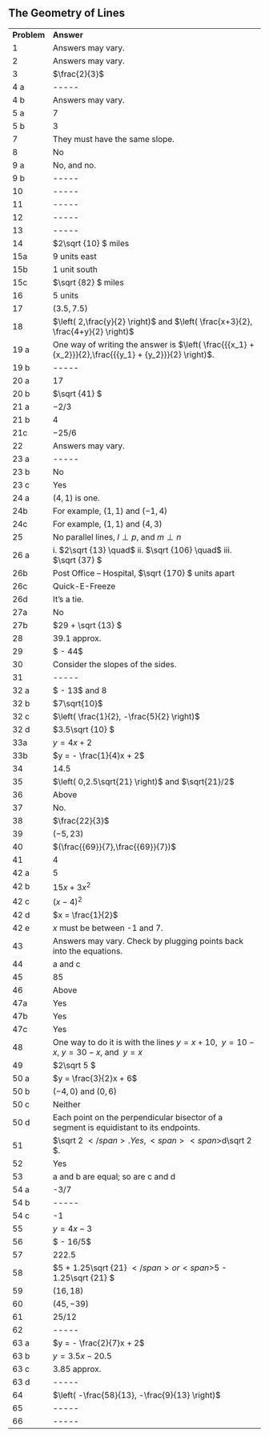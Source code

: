 
## The Geometry of Lines


|||
|-------|------|
|**Problem**|**Answer**|
|1|Answers may vary.|
|2|Answers may vary.|
|3|$\frac{2}{3}$|
|4 a|-----|
|4 b|Answers may vary.|
|5 a|7|
|5 b|3|
|7|They must have the same slope.|
|8|No|
|9 a|No, and no.|
|9 b|-----|
|10|-----|
|11|-----|
|12|-----|
|13|-----|
|14|<span>$2\sqrt {10} $</span> miles|
|15a|9 units east|
|15b|1 unit south|
|15c|<span><span>$\sqrt {82} $</span> </span><span>miles</span>|
|16|5 units|
|17|<span>$\left( {3.5,7.5} \right)$</span>|
|18|$\left( 2,\frac{y}{2} \right)$ and $\left( \frac{x+3}{2}, \frac{4+y}{2} \right)$|
|19 a|<span>One way of writing the answer is</span><span> <span>$\left( \frac{{{x_1} + {x_2}}}{2},\frac{{{y_1} + {y_2}}}{2} \right)$</span>.</span><br>|
|19 b|-----|
|20 a|17|
|20 b|<span>$\sqrt {41} $</span>|
|21 a|$-2/3$|
|21 b|4|
|21c|$-25/6$|
|22|Answers may vary.|
|23 a|-----|
|23 b|No|
|23 c|Yes|
|24 a|<span><span>$\left( {4,1} \right)$</span> is one.</span>|
|24b|For example, $(1,1)$ and $(-1,4)$|
|24c|For example, $(1,1)$ and $(4,3)$|
|25|No parallel lines, $l \perp p$, and $m\perp n$|
|26 a|i. $2\sqrt {13} \quad$ ii. $\sqrt {106} \quad$ iii. $\sqrt {37} $|
|26b|Post Office – Hospital, <span>$\sqrt {170} $</span> units apart|
|26c|Quick-E-Freeze|
|26d|It’s a tie.|
|27a|No|
|27b|<span>$29 + \sqrt {13} $</span>|
|28|39.1 approx.|
|29|<span>$ - 44$</span>|
|30|Consider the slopes of the sides.|
|31|-----|
|32 a|<span>$ - 13$</span> <span>and 8</span>|
|32 b|$7\sqrt{10}$|
|32 c|$\left( \frac{1}{2}, -\frac{5}{2} \right)$|
|32 d|<span>$3.5\sqrt {10} $</span>|
|33a|<span>$y = 4x + 2$</span>|
|33b|<span>$y = - \frac{1}{4}x + 2$</span>|
|34|14.5|
|35|$\left( 0,2.5\sqrt{21} \right)$ and $\sqrt{21}/2$|
|36|Above|
|37|No.|
|38|$\frac{22}{3}$|
|39|<span>$( - 5,23)$</span>|
|40|<span>$(\frac{{69}}{7},\frac{{69}}{7})$</span>|
|41|4|
|42 a|5|
|42 b|<span>$15x + 3{x^2}$</span>|
|42 c|<span>${(x - 4)^2}$</span>|
|42 d|<span>$x = \frac{1}{2}$</span>|
|42 e|$x$ must be between -1 and 7.|
|43|Answers may vary. Check by plugging points back into the equations.|
|44|a and c|
|45|85|
|46|Above|
|47a|Yes|
|47b|Yes|
|47c|Yes|
|48|One way to do it is with the lines $y=x+10$, $\;y=10-x$,$\;y=30-x$, and $\;y=x$|
|49|<span>$2\sqrt 5 $</span>|
|50 a|<span>$y = \frac{3}{2}x + 6$</span>|
|50 b|<span><span>$\left( { - 4,0} \right)$</span> and <span>$\left( {0,6} \right)$</span></span>|
|50 c|Neither|
|50 d|Each point on the perpendicular bisector of a segment is equidistant to its endpoints.|
|51|<span>$\sqrt 2 $</span>. Yes,<span> <span>$d\sqrt 2 $</span></span>.|
|52|Yes|
|53|a and b are equal; so are c and d|
|54 a|-3/7|
|54 b|-----|
|54 c|-1|
|55|<span>$y = 4x - 3$</span>|
|56|<span>$ - 16/5$</span>|
|57|222.5|
|58|<span>$5 + 1.25\sqrt {21} $</span> or <span>$5 - 1.25\sqrt {21} $</span>|
|59|$(16,18)$|
|60|<span>$\left( {45, - 39} \right)$</span>|
|61|$25/12$|
|62|-----|
|63 a|<span>$y = - \frac{2}{7}x + 2$</span>|
|63 b|<span>$y = 3.5x - 20.5$</span>|
|63 c|3.85 approx.|
|63 d|-----|
|64|$\left( -\frac{58}{13}, -\frac{9}{13} \right)$|
|65|-----|
|66|-----|